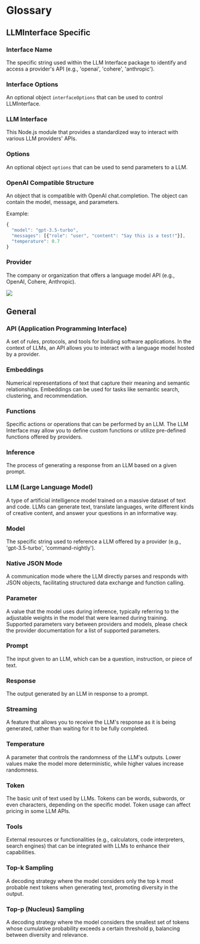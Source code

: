# Glossary

## LLMInterface Specific

### Interface Name
The specific string used within the LLM Interface package to identify and access a provider's API (e.g., 'openai', 'cohere', 'anthropic').

### Interface Options
An optional object `interfaceOptions` that can be used to control LLMInterface.

### LLM Interface
This Node.js module that provides a standardized way to interact with various LLM providers' APIs.

### Options
An optional object `options` that can be used to send parameters to a LLM.

### OpenAI Compatible Structure
An object that is compatible with OpenAI chat.completion. The object can contain the model, message, and parameters.

Example:
```javascript
{
  "model": "gpt-3.5-turbo",
  "messages": [{"role": "user", "content": "Say this is a test!"}],
  "temperature": 0.7
}
```

### Provider
The company or organization that offers a language model API (e.g., OpenAI, Cohere, Anthropic).

![](https://samestrin.github.io/media/llm-interface/icons/blank.png)
## General

### API (Application Programming Interface)
A set of rules, protocols, and tools for building software applications. In the context of LLMs, an API allows you to interact with a language model hosted by a provider.

### Embeddings
Numerical representations of text that capture their meaning and semantic relationships. Embeddings can be used for tasks like semantic search, clustering, and recommendation.

### Functions
Specific actions or operations that can be performed by an LLM. The LLM Interface may allow you to define custom functions or utilize pre-defined functions offered by providers.

### Inference
The process of generating a response from an LLM based on a given prompt.

### LLM (Large Language Model)
A type of artificial intelligence model trained on a massive dataset of text and code. LLMs can generate text, translate languages, write different kinds of creative content, and answer your questions in an informative way.

### Model
The specific string used to reference a LLM offered by a provider (e.g., 'gpt-3.5-turbo', 'command-nightly').

### Native JSON Mode
A communication mode where the LLM directly parses and responds with JSON objects, facilitating structured data exchange and function calling.

### Parameter
A value that the model uses during inference, typically referring to the adjustable weights in the model that were learned during training. Supported parameters vary between providers and models, please check the provider documentation for a list of supported parameters.

### Prompt
The input given to an LLM, which can be a question, instruction, or piece of text.

### Response
The output generated by an LLM in response to a prompt.

### Streaming
A feature that allows you to receive the LLM's response as it is being generated, rather than waiting for it to be fully completed.

### Temperature
A parameter that controls the randomness of the LLM's outputs. Lower values make the model more deterministic, while higher values increase randomness.

### Token
The basic unit of text used by LLMs. Tokens can be words, subwords, or even characters, depending on the specific model. Token usage can affect pricing in some LLM APIs.

### Tools
External resources or functionalities (e.g., calculators, code interpreters, search engines) that can be integrated with LLMs to enhance their capabilities.

### Top-k Sampling
A decoding strategy where the model considers only the top k most probable next tokens when generating text, promoting diversity in the output.

### Top-p (Nucleus) Sampling
A decoding strategy where the model considers the smallest set of tokens whose cumulative probability exceeds a certain threshold p, balancing between diversity and relevance.
